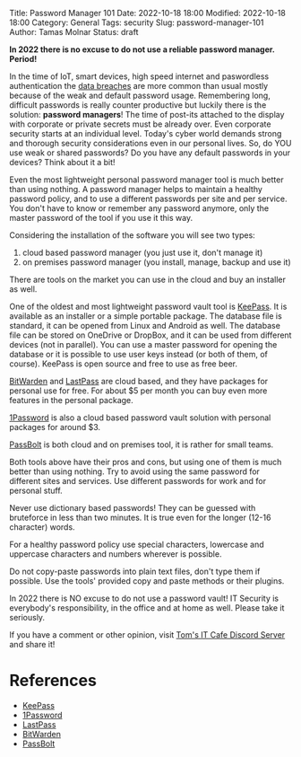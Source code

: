 Title: Password Manager 101
Date: 2022-10-18 18:00
Modified: 2022-10-18 18:00
Category: General
Tags: security
Slug: password-manager-101
Author: Tamas Molnar
Status: draft

**In 2022 there is no excuse to do not use a reliable password manager. Period!**

In the time of IoT, smart devices, high speed internet and paswordless authentication the [data breaches](https://duckduckgo.com/?q=password+breaches+2022&atb=v319-1&ia=web) are more common than usual mostly because of the weak and default password usage. Remembering long, difficult passwords is really counter productive but luckily there is the solution: **password managers**! The time of post-its attached to the display with corporate or private secrets must be already over. Even corporate security starts at an individual level. Today's cyber world demands strong and thorough security considerations even in our personal lives. So, do YOU use weak or shared passwords? Do you have any default passwords in your devices? Think about it a bit!

Even the most lightweight personal password manager tool is much better than using nothing. A password manager helps to maintain a healthy password policy, and to use a different passwords per site and per service. You don't have to know or remember any password anymore, only the master password of the tool if you use it this way.

Considering the installation of the software you will see two types:

1. cloud based password manager (you just use it, don't manage it)
1. on premises password manager (you install, manage, backup and use it)

There are tools on the market you can use in the cloud and buy an installer as well.

One of the oldest and most lightweight password vault tool is [KeePass](https://keepass.info/). It is available as an installer or a simple portable package. The database file is standard, it can be opened from Linux and Android as well. The database file can be stored on OneDrive or DropBox, and it can be used from different devices (not in parallel). You can use a master password for opening the database or it is possible to use user keys instead (or both of them, of course). KeePass is open source and free to use as free beer.

[BitWarden](https://bitwarden.com/pricing/) and [LastPass](https://www.lastpass.com/pricing) are cloud based, and they have packages for personal use for free. For about $5 per month you can buy even more features in the personal package.

[1Password](https://1password.com/sign-up/) is also a cloud based password vault solution with personal packages for around $3.

[PassBolt](https://signup.passbolt.com/pricing/cloud) is both cloud and on premises tool, it is rather for small teams.

Both tools above have their pros and cons, but using one of them is much better than using nothing. Try to avoid using the same password for different sites and services. Use different passwords for work and for personal stuff.

Never use dictionary based passwords! They can be guessed with bruteforce in less than two minutes. It is true even for the longer (12-16 character) words.

For a healthy password policy use special characters, lowercase and uppercase characters and numbers wherever is possible.

Do not copy-paste passwords into plain text files, don't type them if possible. Use the tools' provided copy and paste methods or their plugins.

In 2022 there is NO excuse to do not use a password vault! IT Security is everybody's responsibility, in the office and at home as well. Please take it seriously.

If you have a comment or other opinion, visit [Tom's IT Cafe Discord Server](https://discord.gg/YbSYGsQYES) and share it!

# References
- [KeePass](https://keepass.info/)
- [1Password](https://1password.com/)
- [LastPass](https://www.lastpass.com/)
- [BitWarden](https://bitwarden.com/)
- [PassBolt](https://www.passbolt.com/)